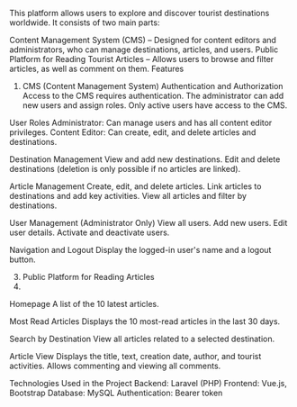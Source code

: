 This platform allows users to explore and discover tourist destinations worldwide. It consists of two main parts:

Content Management System (CMS) – Designed for content editors and administrators, who can manage destinations, articles, and users.
Public Platform for Reading Tourist Articles – Allows users to browse and filter articles, as well as comment on them.
Features
1. CMS (Content Management System)
Authentication and Authorization
Access to the CMS requires authentication.
The administrator can add new users and assign roles.
Only active users have access to the CMS.

User Roles
Administrator: Can manage users and has all content editor privileges.
Content Editor: Can create, edit, and delete articles and destinations.

Destination Management
View and add new destinations.
Edit and delete destinations (deletion is only possible if no articles are linked).

Article Management
Create, edit, and delete articles.
Link articles to destinations and add key activities.
View all articles and filter by destinations.

User Management (Administrator Only)
View all users.
Add new users.
Edit user details.
Activate and deactivate users.

Navigation and Logout
Display the logged-in user's name and a logout button.

3. Public Platform for Reading Articles
4. 
Homepage
A list of the 10 latest articles.

Most Read Articles
Displays the 10 most-read articles in the last 30 days.

Search by Destination
View all articles related to a selected destination.

Article View
Displays the title, text, creation date, author, and tourist activities.
Allows commenting and viewing all comments.

Technologies Used in the Project
Backend: Laravel (PHP)
Frontend: Vue.js, Bootstrap
Database: MySQL
Authentication: Bearer token
